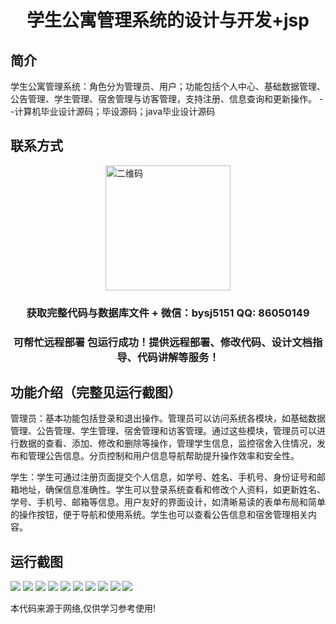 <p><h1 align="center">学生公寓管理系统的设计与开发+jsp</h1></p>

## 简介
学生公寓管理系统：角色分为管理员、用户；功能包括个人中心、基础数据管理、公告管理、学生管理、宿舍管理与访客管理，支持注册、信息查询和更新操作。    --计算机毕业设计源码；毕设源码；java毕业设计源码


## 联系方式
<img src="https://bs-1329754181.cos.ap-shanghai.myqcloud.com/wx.jpg" alt="二维码" style="display: block; margin: 0 auto;" width="200px">
<p><h3 align="center">获取完整代码与数据库文件 + 微信：bysj5151 QQ: 86050149</h3></p>
<p><h3 align="center">可帮忙远程部署 包运行成功！提供远程部署、修改代码、设计文档指导、代码讲解等服务！</h3></p>

## 功能介绍（完整见运行截图）
管理员：基本功能包括登录和退出操作。管理员可以访问系统各模块，如基础数据管理、公告管理、学生管理、宿舍管理和访客管理。通过这些模块，管理员可以进行数据的查看、添加、修改和删除等操作，管理学生信息，监控宿舍入住情况，发布和管理公告信息。分页控制和用户信息导航帮助提升操作效率和安全性。

学生：学生可通过注册页面提交个人信息，如学号、姓名、手机号、身份证号和邮箱地址，确保信息准确性。学生可以登录系统查看和修改个人资料，如更新姓名、学号、手机号、邮箱等信息。用户友好的界面设计，如清晰易读的表单布局和简单的操作按钮，便于导航和使用系统。学生也可以查看公告信息和宿舍管理相关内容。


## 运行截图
![](https://bs-1329754181.cos.ap-shanghai.myqcloud.com/ssm/StudentApartmentManagementSystemJsp/img/001.jpg)
![](https://bs-1329754181.cos.ap-shanghai.myqcloud.com/ssm/StudentApartmentManagementSystemJsp/img/002.jpg)
![](https://bs-1329754181.cos.ap-shanghai.myqcloud.com/ssm/StudentApartmentManagementSystemJsp/img/003.jpg)
![](https://bs-1329754181.cos.ap-shanghai.myqcloud.com/ssm/StudentApartmentManagementSystemJsp/img/004.jpg)
![](https://bs-1329754181.cos.ap-shanghai.myqcloud.com/ssm/StudentApartmentManagementSystemJsp/img/005.jpg)
![](https://bs-1329754181.cos.ap-shanghai.myqcloud.com/ssm/StudentApartmentManagementSystemJsp/img/006.jpg)
![](https://bs-1329754181.cos.ap-shanghai.myqcloud.com/ssm/StudentApartmentManagementSystemJsp/img/007.jpg)
![](https://bs-1329754181.cos.ap-shanghai.myqcloud.com/ssm/StudentApartmentManagementSystemJsp/img/008.jpg)
![](https://bs-1329754181.cos.ap-shanghai.myqcloud.com/ssm/StudentApartmentManagementSystemJsp/img/009.jpg)
![](https://bs-1329754181.cos.ap-shanghai.myqcloud.com/ssm/StudentApartmentManagementSystemJsp/img/010.jpg)

<p>本代码来源于网络,仅供学习参考使用!</p>

